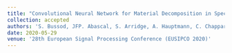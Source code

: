 ```yaml
---
title: "Convolutional Neural Network for Material Decomposition in Spectral CT scans"
collection: accepted
authors: 'S. Bussod, JFP. Abascal, S. Arridge, A. Hauptmann, C. Chappard, N. Ducros, F. Peyrin'
date: 2020-05-29
venue: '28th European Signal Processing Conference (EUSIPCO 2020)'
---
```

